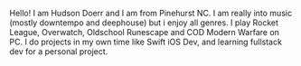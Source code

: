 Hello! I am Hudson Doerr and I am from Pinehurst NC. I am really into music (mostly downtempo and deephouse) 
but i enjoy all genres. I play Rocket League, Overwatch, Oldschool Runescape and COD Modern Warfare on PC. 
I do projects in my own time like Swift iOS Dev, and learning fullstack dev for a personal project. 
